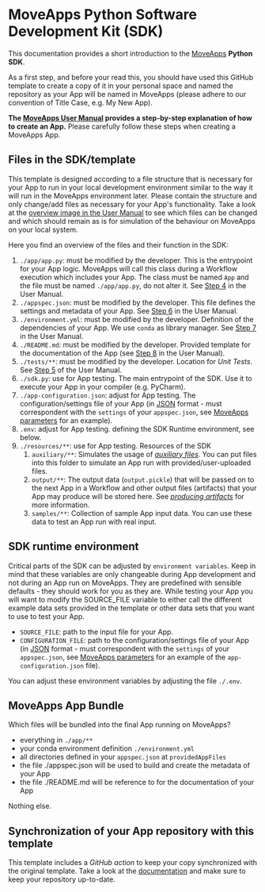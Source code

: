 # MoveApps Python Software Development Kit (SDK)

This documentation provides a short introduction to the [MoveApps](https://www.moveapps.org) **Python SDK**.

As a first step, and before your read this, you should have used this GitHub template to create a copy of it in your personal space and named the repository as your App will be named in MoveApps (please adhere to our convention of Title Case, e.g. My New App).

**The [MoveApps User Manual](https://docs.moveapps.org/#/create_py_app) provides a step-by-step explanation of how to create an App.** Please carefully follow these steps when creating a MoveApps App.


## Files in the SDK/template

This template is designed according to a file structure that is necessary for your App to run in your local development environment similar to the way it will run in the MoveApps environment later. Please contain the structure and only change/add files as necessary for your App's functionality. Take a look at the [overview image in the User Manual](https://docs.moveapps.org/#/create_py_app) to see which files can be changed and which should remain as is for simulation of the behaviour on MoveApps on your local system.

Here you find an overview of the files and their function in the SDK:

1. `./app/app.py`: must be modified by the developer. This is the entrypoint for your App logic. MoveApps will call this class during a Workflow execution which includes your App. The class must be named `App` and the file must be named `./app/app.py`, do not alter it. See [Step 4](https://docs.moveapps.org/#/create_py_app#step-4-develop-the-app-code-locally-within-the-template) in the User Manual.
1. `./appspec.json`: must be modified by the developer. This file defines the settings and metadata of your App. See [Step 6](https://docs.moveapps.org/#/create_py_app?id=step-6-write-app-specifications) in the User Manual.
1. `./environment.yml`: must be modified by the developer. Definition of the dependencies of your App. We use `conda` as library manager. See [Step 7](https://docs.moveapps.org/#/create_py_app?id=step-7-store-environment-dependencies) in the User Manual.
1. `./README.md`: must be modified by the developer. Provided template for the documentation of the App (see [Step 8](https://docs.moveapps.org/#/create_py_app?id=step-8-write-a-documentation-file) in the User Manual).
1. `./tests/**`: must be modified by the developer. Location for *Unit Tests*. See [Step 5](https://docs.moveapps.org/#/create_py_app#=step-5-test-your-app-locally) of the User Manual.
1. `./sdk.py`: use for App testing. The main entrypoint of the SDK. Use it to execute your App in your compiler (e.g. PyCharm).
1. `./app-configuration.json`: adjust for App testing. The configuration/settings file of your App (in [JSON](https://www.w3schools.com/js/js_json_intro.asp) format - must correspondent with the `settings` of your `appspec.json`, see [MoveApps parameters](https://docs.moveapps.org/#/copilot-python-sdk.md#moveapps-parameters) for an example).
1. `.env`: adjust for App testing. defining the SDK Runtime environment, see below.
1. `./resources/**`: use for App testing. Resources of the SDK
   1. `auxiliary/**`: Simulates the usage of [*auxiliary files*](https://docs.moveapps.org/#/auxiliary). You can put files into this folder to simulate an App run with provided/user-uploaded files. 
   1. `output/**`: The output data (`output.pickle`) that will be passed on to the next App in a Workflow and other output files (artifacts) that your App may produce will be stored here. See [*producing artifacts*](https://docs.moveapps.org/#/copilot-python-sdk?id=producing-artifacts) for more information.
   1. `samples/**`: Collection of sample App input data. You can use these data to test an App run with real input.


## SDK runtime environment

Critical parts of the SDK can be adjusted by `environment variables`. Keep in mind that these variables are only changeable during App development and not during an App run on MoveApps. They are predefined with sensible defaults - they should work for you as they are.  While testing your App you will want to modify the SOURCE_FILE variable to either call the different example data sets provided in the template or other data sets that you want to use to test your App.

- `SOURCE_FILE`: path to the input file for your App.
- `CONFIGURATION_FILE`: path to the configuration/settings file of your App (in [JSON](https://www.w3schools.com/js/js_json_intro.asp) format - must correspondent with the `settings` of your `appspec.json`, see [MoveApps parameters](https://docs.moveapps.org/#/copilot-python-sdk.md#moveapps-parameters) for an example of the `app-configuration.json` file).

You can adjust these environment variables by adjusting the file `./.env`.


## MoveApps App Bundle

Which files will be bundled into the final App running on MoveApps?

- everything in `./app/**`
- your conda environment definition `./environment.yml`
- all directories defined in your `appspec.json` at `providedAppFiles` 
- the file ./appspec.json will be used to build and create the metadata of your App
- the file ./README.md will be reference to for the documentation of your App

Nothing else.


## Synchronization of your App repository with this template

This template includes a _GitHub action_ to keep your copy synchronized with the original template. Take a look at the [documentation](https://docs.moveapps.org/#/manage_Pyapp_github#keep-your-repositories-up-to-date-sync-with-templates) and make sure to keep your repository up-to-date.
